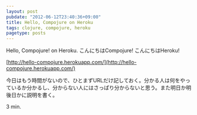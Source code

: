 ```yaml
---
layout: post
pubdate: "2012-06-12T23:40:36+09:00"
title: Hello, Compojure on Heroku
tags: clojure, compojure, heroku
pagetype: posts
---
```

Hello, Compojure! on Heroku. こんにちはCompojure! こんにちはHeroku!

[http://hello-compojure.herokuapp.com/](http://hello-compojure.herokuapp.com/)

今日はもう時間がないので、ひとまずURLだけ記しておく。分かる人は何をやっているか分かるし、分からない人にはさっぱり分からないと思う。また明日か明後日かに説明を書く。

3 min.
